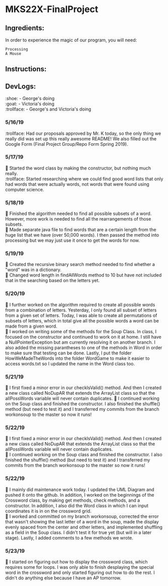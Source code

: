 # MKS22X-FinalProject

## Ingredients:
In order to experience the magic of our program, you will need:
```
Processing
A Mouse
```
## Instructions:
## DevLogs:
<p>:shoe: - George's doing<br/>
:goat: - Victoria's doing<br/>
:trollface: - George's and Victoria's doing<br/>

### 5/16/19
:trollface: Had our proposals approved by Mr. K today, so the only thing we really did was set up this really awesome README! We also filled out the Google Form (Final Project Group/Repo Form Spring 2019).
### 5/17/19
:shoe: Started the word class by making the constructor, but nothing much really.<br/>
:trollface: Started researching where we could find good word lists that only had words that were actually words, not words that were found using computer science.<br/>
### 5/18/19
:shoe: Finished the algorithm needed to find all possible subsets of a word. However, more work is needed to find all the rearrangements of those subsets.<br/>
:goat: Made separate java file to find words that are a certain length from the huge list that we have (over 50,000 words). I then passed the method into processing but we may just use it once to get the words for now.
### 5/19/19
:shoe: Created the recursive binary search method needed to find whether a "word" was in a dictionary.<br/>
:goat: Changed word length in findAllWords method to 10 but have not included that in the searching based on the letters yet.<br/>
### 5/20/19
:shoe: I further worked on the algorithm required to create all possible words from a combination of letters. Yesterday, I only found all subset of letters from a given set of letters. Today, I was able to create all permutations of subsets of letters, which in total give all the possible words a word can be made from a given word.<br/>
:goat: I worked on writing some of the methods for the Soup Class. In class, I focused on the constructor and continued to work on it at home. I still have a NullPointerException but am currently resolving it on another branch. I also added the missing parantheses to one of the methods in Word in order to make sure that testing can be done. Lastly, I put the folder HowWeMadeTheWords into the folder WordGame to make it easier to access words.txt so I updated the name in the Word class too. <br/>
### 5/21/19
:shoe: I first fixed a minor error in our checkIsValid() method. And then I created a new class called NoDupAR that extends the ArrayList class so that the allPossWords variable will never contain duplicates.
:goat: I continued working on the Soup class and finished the constructor. I also finished the shuffle() method (but need to test it) and I transferred my commits from the branch workonsoup to the master so now it runs!
### 5/22/19
:shoe: I first fixed a minor error in our checkIsValid() method. And then I created a new class called NoDupAR that extends the ArrayList class so that the allPossWords variable will never contain duplicates.<br/>
:goat: I continued working on the Soup class and finished the constructor. I also finished the shuffle() method (but need to test it) and I transferred my commits from the branch workonsoup to the master so now it runs!
### 5/22/19
:shoe: I mainly did maintenance work today. I updated the UML Diagram and pushed it onto the github. In addition, I worked on the beginnings of the Crossword class, by making get methods, check methods, and a constructor. In addition, I also did the Word class in which I can input coordinates it is in on the crossword grid.<br/>
:goat: I worked and committed on my branch workonsoup, corrected the error that wasn't showing the last letter of a word in the soup, made the display evenly spaced from the center and other letters, and implemented shuffling as a field in the Soup class. I didn't test it for true yet (but will in a later stage). Lastly, I added comments to a few methods we wrote.
### 5/23/19
:shoe: I started on figuring out how to display the crossword class, which requires some for loops. I was only able to finish desplaying the special word in the crossword and only started figuring out how to do the rest. I didn't do anything else because I have an AP tomorrow.<br/>
